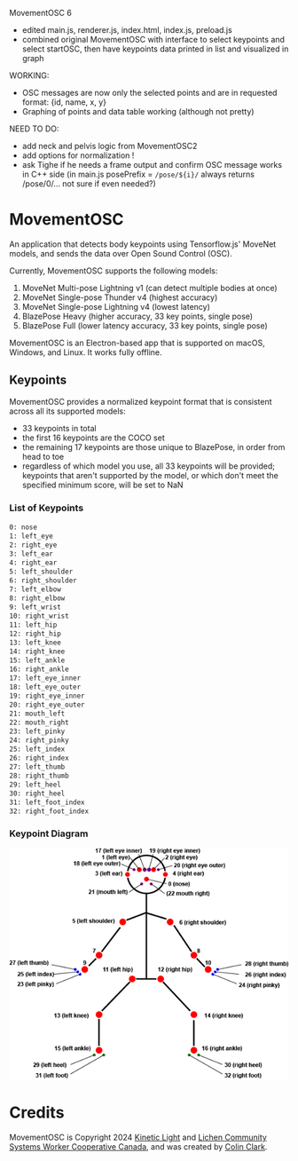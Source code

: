 MovementOSC 6 
- edited main.js, renderer.js, index.html, index.js, preload.js 
- combined original MovementOSC with interface to select keypoints and select startOSC, then have keypoints data printed in list and visualized in graph 

WORKING: 
- OSC messages are now only the selected points and are in requested format: {id, name, x, y}
- Graphing of points and data table working (although not pretty)

NEED TO DO:  
- add neck and pelvis logic from MovementOSC2
- add options for normalization !  
- ask Tighe if he needs a frame output and confirm OSC message works in C++ side (in main.js posePrefix = `/pose/${i}/` always returns /pose/0/... not sure if even needed?)





# MovementOSC
An application that detects body keypoints using Tensorflow.js' MoveNet models, and sends the data over Open Sound Control (OSC).

Currently, MovementOSC supports the following models:
1. MoveNet Multi-pose Lightning v1 (can detect multiple bodies at once)
2. MoveNet Single-pose Thunder v4 (highest accuracy)
3. MoveNet Single-pose Lightning v4 (lowest latency)
4. BlazePose Heavy (higher accuracy, 33 key points, single pose)
5. BlazePose Full (lower latency accuracy, 33 key points, single pose)

MovementOSC is an Electron-based app that is supported on macOS, Windows, and Linux. It works fully offline.

## Keypoints

MovementOSC provides a normalized keypoint format that is consistent across all its supported models:

* 33 keypoints in total
* the first 16 keypoints are the COCO set
* the remaining 17 keypoints are those unique to BlazePose, in order from head to toe
* regardless of which model you use, all 33 keypoints will be provided; keypoints that aren't supported by the model, or which don't meet the specified minimum score, will be set to NaN

### List of Keypoints

```
0: nose
1: left_eye
2: right_eye
3: left_ear
4: right_ear
5: left_shoulder
6: right_shoulder
7: left_elbow
8: right_elbow
9: left_wrist
10: right_wrist
11: left_hip
12: right_hip
13: left_knee
14: right_knee
15: left_ankle
16: right_ankle
17: left_eye_inner
18: left_eye_outer
19: right_eye_inner
20: right_eye_outer
21: mouth_left
22: mouth_right
23: left_pinky
24: right_pinky
25: left_index
26: right_index
27: left_thumb
28: right_thumb
29: left_heel
30: right_heel
31: left_foot_index
32: right_foot_index
```

### Keypoint Diagram

![Image showing the location of each keypoint on a stick figure](docs/images/keypoints_stick_figure.png)


# Credits
MovementOSC is Copyright 2024 [Kinetic Light](https://kineticlight.org) and [Lichen Community Systems Worker Cooperative Canada](https://lichen.coop), and was created by [Colin Clark](https://colinclark.org).
